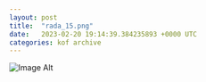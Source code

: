 ```yaml
---
layout:	post
title:	"rada_15.png"
date:	2023-02-20 19:14:39.384235893 +0000 UTC
categories:	kof archive
---
```


![Image Alt](https://k0f.github.io/assets/rada_15.png)